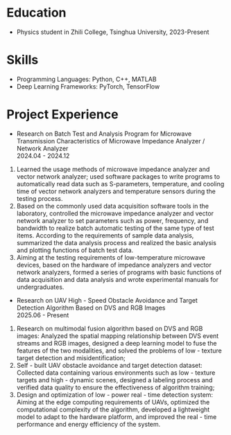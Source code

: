
Education
======
* Physics student in Zhili College, Tsinghua University, 2023-Present


Skills
======
* Programming Languages: Python, C++, MATLAB
* Deep Learning Frameworks: PyTorch, TensorFlow

Project Experience
======
* Research on Batch Test and Analysis Program for Microwave Transmission Characteristics of Microwave Impedance Analyzer / Network Analyzer    
2024.04 - 2024.12
1. Learned the usage methods of microwave impedance analyzer and vector network analyzer; used software packages to write programs to automatically read data such as S-parameters, temperature, and cooling time of vector network analyzers and temperature sensors during the testing process.
2. Based on the commonly used data acquisition software tools in the laboratory, controlled the microwave impedance analyzer and vector network analyzer to set parameters such as power, frequency, and bandwidth to realize batch automatic testing of the same type of test items. According to the requirements of sample data analysis, summarized the data analysis process and realized the basic analysis and plotting functions of batch test data.
3. Aiming at the testing requirements of low-temperature microwave devices, based on the hardware of impedance analyzers and vector network analyzers, formed a series of programs with basic functions of data acquisition and data analysis and wrote experimental manuals for undergraduates.

* Research on UAV High - Speed Obstacle Avoidance and Target Detection Algorithm Based on DVS and RGB Images   
2025.06 - Present
1. Research on multimodal fusion algorithm based on DVS and RGB images: Analyzed the spatial mapping relationship between DVS event streams and RGB images, designed a deep learning model to fuse the features of the two modalities, and solved the problems of low - texture target detection and misidentification;
2. Self - built UAV obstacle avoidance and target detection dataset: Collected data containing various environments such as low - texture targets and high - dynamic scenes, designed a labeling process and verified data quality to ensure the effectiveness of algorithm training;
3. Design and optimization of low - power real - time detection system: Aiming at the edge computing requirements of UAVs, optimized the computational complexity of the algorithm, developed a lightweight model to adapt to the hardware platform, and improved the real - time performance and energy efficiency of the system.

